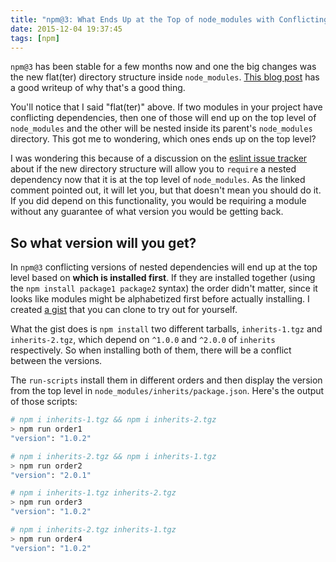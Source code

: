 ```yaml
---
title: "npm@3: What Ends Up at the Top of node_modules with Conflicting Dependencies?"
date: 2015-12-04 19:37:45
tags: [npm]
---
```


`npm@3` has been stable for a few months now and one the big changes was the new flat(ter) directory structure inside `node_modules`. [This blog post](http://www.felixrieseberg.com/npm-v3-is-out-and-its-a-really-big-deal-for-windows/#flatmoduleinstallation) has a good writeup of why that's a good thing.

You'll notice that I said "flat(ter)" above. If two modules in your project have conflicting dependencies, then one of those will end up on the top level of `node_modules` and the other will be nested inside its parent's `node_modules` directory. This got me to wondering, which ones ends up on the top level?

I was wondering this because of a discussion on the [eslint issue tracker](https://github.com/eslint/eslint/issues/3458#issuecomment-132922673) about if the new directory structure will allow you to `require` a nested dependency now that it is at the top level of `node_modules`. As the linked comment pointed out, it will let you, but that doesn't mean you should do it. If you did depend on this functionality, you would be requiring a module without any guarantee of what version you would be getting back.

<!-- more -->

## So what version will you get?

In `npm@3` conflicting versions of nested dependencies will end up at the top level based on **which is installed first**. If they are installed together (using the `npm install package1 package2` syntax) the order didn't matter, since it looks like modules might be alphabetized first before actually installing. I created [a gist](https://gist.github.com/lukekarrys/14ad8946abb208f89e11) that you can clone to try out for yourself.

What the gist does is `npm install` two different tarballs, `inherits-1.tgz` and `inherits-2.tgz`, which depend on `^1.0.0` and `^2.0.0` of `inherits` respectively. So when installing both of them, there will be a conflict between the versions.

The `run-scripts` install them in different orders and then display the version from the top level in `node_modules/inherits/package.json`. Here's the output of those scripts:

```sh
# npm i inherits-1.tgz && npm i inherits-2.tgz
> npm run order1
"version": "1.0.2"

# npm i inherits-2.tgz && npm i inherits-1.tgz
> npm run order2
"version": "2.0.1"

# npm i inherits-1.tgz inherits-2.tgz
> npm run order3
"version": "1.0.2"

# npm i inherits-2.tgz inherits-1.tgz
> npm run order4
"version": "1.0.2"
```

